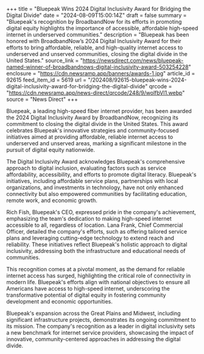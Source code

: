 +++
title = "Bluepeak Wins 2024 Digital Inclusivity Award for Bridging the Digital Divide"
date = "2024-08-09T15:00:14Z"
draft = false
summary = "Bluepeak's recognition by BroadbandNow for its efforts in promoting digital equity highlights the importance of accessible, affordable high-speed internet in underserved communities."
description = "Bluepeak has been honored with BroadbandNow’s 2024 Digital Inclusivity Award for their efforts to bring affordable, reliable, and high-quality internet access to underserved and unserved communities, closing the digital divide in the United States."
source_link = "https://newsdirect.com/news/bluepeak-named-winner-of-broadbandnows-digital-inclusivity-award-503254228"
enclosure = "https://cdn.newsramp.app/banners/awards-1.jpg"
article_id = 92615
feed_item_id = 5619
url = "/202408/92615-bluepeak-wins-2024-digital-inclusivity-award-for-bridging-the-digital-divide"
qrcode = "https://cdn.newsramp.app/news-direct/qrcode/248/9/wolfbVl1.webp"
source = "News Direct"
+++

<p>Bluepeak, a leading high-speed fiber internet provider, has been awarded the 2024 Digital Inclusivity Award by BroadbandNow, recognizing its commitment to closing the digital divide in the United States. This award celebrates Bluepeak's innovative strategies and community-focused initiatives aimed at providing affordable, reliable internet access to underserved and unserved areas, marking a significant milestone in the pursuit of digital equity nationwide.</p><p>The Digital Inclusivity Award acknowledges Bluepeak's comprehensive approach to digital inclusion, evaluating factors such as service affordability, accessibility, and efforts to promote digital literacy. Bluepeak's initiatives, including affordable service plans, partnerships with local organizations, and investments in technology, have not only enhanced connectivity but also empowered communities by facilitating education, remote work, and economic growth.</p><p>Rich Fish, Bluepeak's CEO, expressed pride in the company's achievement, emphasizing the team's dedication to making high-speed internet accessible to all, regardless of location. Lana Frank, Chief Commercial Officer, detailed the company's efforts, such as offering tailored service plans and leveraging cutting-edge technology to extend reach and reliability. These initiatives reflect Bluepeak's holistic approach to digital inclusivity, addressing both the infrastructure and educational needs of communities.</p><p>This recognition comes at a pivotal moment, as the demand for reliable internet access has surged, highlighting the critical role of connectivity in modern life. Bluepeak's efforts align with national objectives to ensure all Americans have access to high-speed internet, underscoring the transformative potential of digital equity in fostering community development and economic opportunities.</p><p>Bluepeak's expansion across the Great Plains and Midwest, including significant infrastructure projects, demonstrates its ongoing commitment to its mission. The company's recognition as a leader in digital inclusivity sets a new benchmark for internet service providers, showcasing the impact of innovative, community-centered approaches in addressing the digital divide.</p>